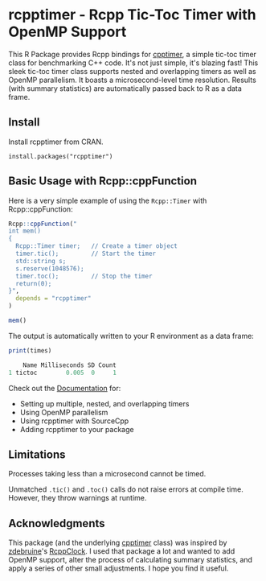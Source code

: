# rcpptimer - Rcpp Tic-Toc Timer with OpenMP Support

This R Package provides Rcpp bindings for [cpptimer](https://github.com/BerriJ/cpptimer), a simple tic-toc timer class for benchmarking C++ code. It's not just simple, it's blazing fast! This sleek tic-toc timer class supports nested and overlapping timers as well as OpenMP parallelism. It boasts a microsecond-level time resolution. Results (with summary statistics) are automatically passed back to R as a data frame.

## Install

Install rcpptimer from CRAN.

```
install.packages("rcpptimer")
```

## Basic Usage with Rcpp::cppFunction

Here is a very simple example of using the `Rcpp::Timer` with Rcpp::cppFunction:

```r
Rcpp::cppFunction("
int mem()
{
  Rcpp::Timer timer;   // Create a timer object
  timer.tic();         // Start the timer
  std::string s;
  s.reserve(1048576);
  timer.toc();         // Stop the timer
  return(0);
}",
  depends = "rcpptimer"
)

mem()
```


The output is automatically written to your R environment as a data frame:

```r
print(times)

    Name Milliseconds SD Count
1 tictoc        0.005  0     1
```

Check out the [Documentation](https://rcpptimer.berrisch.biz/articles/rcpptimer.html) for:

- Setting up multiple, nested, and overlapping timers
- Using OpenMP parallelism
- Using rcpptimer with SourceCpp
- Adding rcpptimer to your package

## Limitations

Processes taking less than a microsecond cannot be timed.

Unmatched `.tic()` and `.toc()` calls do not raise errors at compile time. However, they throw warnings at runtime.

## Acknowledgments

This package (and the underlying [cpptimer](https://github.com/BerriJ/cpptimer) class) was inspired by [zdebruine](https://github.com/zdebruine)'s [RcppClock](https://github.com/zdebruine/RcppClock). I used that package a lot and wanted to add OpenMP support, alter the process of calculating summary statistics, and apply a series of other small adjustments. I hope you find it useful.
